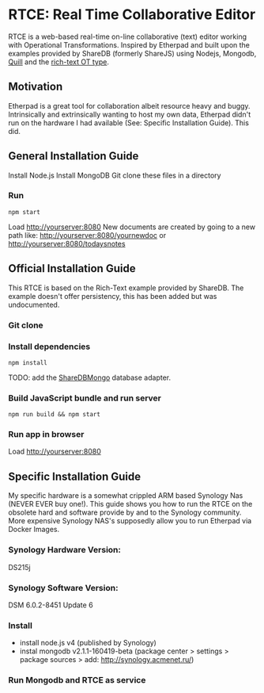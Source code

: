 # RTCE: Real Time Collaborative Editor

RTCE is a web-based real-time on-line collaborative (text) editor working with Operational Transformations.
Inspired by Etherpad and built upon the examples provided by ShareDB (formerly ShareJS) using Nodejs, Mongodb, [Quill](https://github.com/quilljs/quill) and the [rich-text OT type](https://github.com/ottypes/rich-text).

## Motivation 
Etherpad is a great tool for collaboration albeit resource heavy and buggy. Intrinsically and extrinsically wanting to host my own data, Etherpad didn't run on the hardware I had available (See: Specific Installation Guide). This did.


## General Installation Guide
Install Node.js
Install MongoDB
Git clone these files in a directory 

### Run 
```
npm start
```

Load [http://yourserver:8080](http://yourserver:8080)
New documents are created by going to a new path like: [http://yourserver:8080/yournewdoc](http://yourserver:8080/yournewdoc) or [http://yourserver:8080/todaysnotes](http://yourserver:8080/todaysnotes) 


## Official Installation Guide
This RTCE is based on the Rich-Text example provided by ShareDB. The example doesn't offer persistency, this has been added but was undocumented.


### Git clone

### Install dependencies
```
npm install
```
TODO: add the [ShareDBMongo](https://github.com/share/sharedb-mongo) database adapter.


### Build JavaScript bundle and run server
```
npm run build && npm start
```

### Run app in browser
Load [http://yourserver:8080](http://yourserver:8080)


## Specific Installation Guide
My specific hardware is a somewhat crippled ARM based Synology Nas (NEVER EVER buy one!). This guide shows you how to run the RTCE on the obsolete hard and software provide by and to the Synology community. More expensive Synology NAS's supposedly allow you to run Etherpad via Docker Images.

### Synology Hardware Version: 
DS215j

### Synology Software Version:
DSM 6.0.2-8451 Update 6

### Install 
- install node.js v4 (published by Synology)
- instal mongodb v2.1.1-160419-beta (package center > settings > package sources > add: http://synology.acmenet.ru/)

### Run Mongodb and RTCE as service
